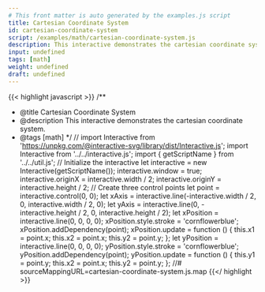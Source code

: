 ```yaml
---
# This front matter is auto generated by the examples.js script
title: Cartesian Coordinate System
id: cartesian-coordinate-system
script: /examples/math/cartesian-coordinate-system.js
description: This interactive demonstrates the cartesian coordinate system.
input: undefined
tags: [math]
weight: undefined
draft: undefined
---
```


{{< highlight javascript >}}
/**
* @title Cartesian Coordinate System
* @description This interactive demonstrates the cartesian coordinate system.
* @tags [math]
*/
// import Interactive from 'https://unpkg.com/@interactive-svg/library/dist/Interactive.js';
import Interactive from '../../interactive.js';
import { getScriptName } from '../../util.js';
// Initialize the interactive
let interactive = new Interactive(getScriptName());
interactive.window = true;
interactive.originX = interactive.width / 2;
interactive.originY = interactive.height / 2;
// Create three control points
let point = interactive.control(0, 0);
let xAxis = interactive.line(-interactive.width / 2, 0, interactive.width / 2, 0);
let yAxis = interactive.line(0, -interactive.height / 2, 0, interactive.height / 2);
let xPosition = interactive.line(0, 0, 0, 0);
xPosition.style.stroke = 'cornflowerblue';
xPosition.addDependency(point);
xPosition.update = function () {
    this.x1 = point.x;
    this.x2 = point.x;
    this.y2 = point.y;
};
let yPosition = interactive.line(0, 0, 0, 0);
yPosition.style.stroke = 'cornflowerblue';
yPosition.addDependency(point);
yPosition.update = function () {
    this.y1 = point.y;
    this.x2 = point.x;
    this.y2 = point.y;
};
//# sourceMappingURL=cartesian-coordinate-system.js.map
{{</ highlight >}}

